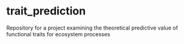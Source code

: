 # trait_prediction
Repository for a project examining the theoretical predictive value of functional traits for ecosystem processes

